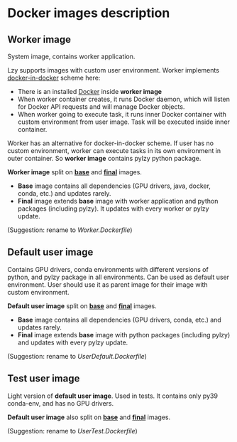 # Docker images description

## Worker image

System image, contains worker application.

Lzy supports images with custom user environment. Worker implements 
[docker-in-docker](https://www.docker.com/blog/docker-can-now-run-within-docker/) scheme here:

* There is an installed [Docker](https://docs.docker.com/get-started/overview/) inside **worker image**
* When worker container creates, it runs Docker daemon, 
which will listen for Docker API requests and will manage Docker objects.
* When worker going to execute task, it runs inner Docker container with custom environment from user image. 
Task will be executed inside inner container.

Worker has an alternative for docker-in-docker scheme. 
If user has no custom environment, worker can execute tasks in its own environment in outer container. 
So **worker image** contains pylzy python package.

**Worker image** split on **[base](System.Base.Dockerfile)** and **[final](System.Dockerfile)** images.
* **Base** image contains all dependencies (GPU drivers, java, docker, conda, etc.) and updates rarely.
* **Final** image extends **base** image with worker application and python packages (including pylzy).
It updates with every worker or pylzy update.

(Suggestion: rename to _Worker.Dockerfile_)

## Default user image

Contains GPU drivers, conda environments with different versions of python, and pylzy package in all environments.
Can be used as default user environment. User should use it as parent image for their image with custom environment.

**Default user image** split on **[base](DefaultEnv.Base.Dockerfile)** and **[final](DefaultEnv.Dockerfile)** images.
* **Base** image contains all dependencies (GPU drivers, conda, etc.) and updates rarely.
* **Final** image extends **base** image with python packages (including pylzy) and updates with every pylzy update.

(Suggestion: rename to _UserDefault.Dockerfile_)

## Test user image

Light version of **default user image**. Used in tests.
It contains only py39 conda-env, and has no GPU drivers.

**Default user image** also split on **[base](TestEnv.Base.Dockerfile)** and **[final](TestEnv.Dockerfile)** images.

(Suggestion: rename to _UserTest.Dockerfile_)

